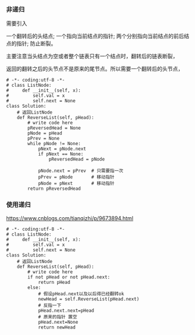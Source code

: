 ### 非递归

需要引入

一个翻转后的头结点;   一个指向当前结点的指针;   两个分别指向当前结点的前后结点的指针;  防止断裂。

主要注意当头结点为空或者整个链表只有一个结点时，翻转后的链表断裂，

返回的翻转之后的头节点不是原来的尾节点。所以需要一个翻转后的头节点，



```python3
# -*- coding:utf-8 -*-
# class ListNode:
#     def __init__(self, x):
#         self.val = x
#         self.next = None
class Solution:
    # 返回ListNode
    def ReverseList(self, pHead):
        # write code here
        pReversedHead = None
        pNode = pHead
        pPrev = None
        while pNode != None:
            pNext = pNode.next
            if pNext == None:
                pReversedHead = pNode
                
            pNode.next = pPrev  # 只需要指一次
            pPrev = pNode       # 移动指针
            pNode = pNext       # 移动指针
        return pReversedHead
```

### 使用递归

https://www.cnblogs.com/tianqizhi/p/9673894.html

```python3
# -*- coding:utf-8 -*-
# class ListNode:
#     def __init__(self, x):
#         self.val = x
#         self.next = None
class Solution:
    # 返回ListNode
    def ReverseList(self, pHead):
        # write code here
        if not pHead or not pHead.next:
            return pHead
        else:
            # 假设pHead.next以及以后得已经翻转ok
            newHead = self.ReverseList(pHead.next)
            # 反指一下
            pHead.next.next=pHead
            # 原来的指针 置空
            pHead.next=None
            return newHead          
```    
